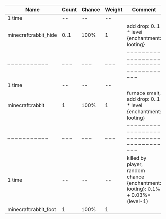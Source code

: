| Name                  | Count | Chance | Weight | Comment                                                                        |
| --------------------- | ----- | ------ | ------ | ------------------------------------------------------------------------------ |
| 1 time                |    -- |     -- |     -- |                                                                                |
| minecraft:rabbit_hide |  0..1 |   100% |      1 | add drop: 0..1 * level {enchantment: looting}                                  |
| – – – – – – – – – – – | – – – | – – –  | – – –  | – – – – – – – – – – – – – – – – – – – – – – – – – – – – – – – – – – – – – – –  |
| 1 time                |    -- |     -- |     -- |                                                                                |
| minecraft:rabbit      |     1 |   100% |      1 | furnace smelt, add drop: 0..1 * level {enchantment: looting}                   |
| – – – – – – – – – – – | – – – | – – –  | – – –  | – – – – – – – – – – – – – – – – – – – – – – – – – – – – – – – – – – – – – – –  |
| 1 time                |    -- |     -- |     -- | killed by player, random chance {enchantment: looting}: 0.1% + 0.03%*(level-1) |
| minecraft:rabbit_foot |     1 |   100% |      1 |                                                                                |